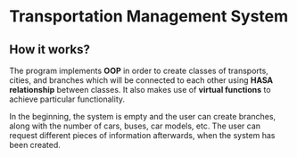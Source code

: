 # Transportation Management System
## How it works?
The program implements **OOP** in order to create classes of transports, cities, and branches which will be connected to each other using **HASA relationship** between classes. It also makes use of **virtual functions** to achieve particular functionality.

In the beginning, the system is empty and the user can create branches, along with the number of cars, buses, car models, etc.
The user can request different pieces of information afterwards, when the system has been created.
